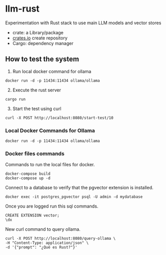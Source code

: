 # llm-rust

Experimentation with Rust stack to use main LLM models and vector stores

- crate: a Library/package
- [crates.io](https://crates.io/) create repository
- Cargo: dependency manager

## How to test the system

1. Run local docker command for ollama
```
docker run -d -p 11434:11434 ollama/ollama
```
2. Execute the rust server
```
cargo run
```

3. Start the test using curl
```
curl -X POST http://localhost:8080/start-test/10
```



### Local Docker Commands for Ollama
```
docker run -d -p 11434:11434 ollama/ollama
```

### Docker files commands

Commands to run the local files for docker.
````
docker-compose build
docker-compose up -d
````

Connect to a database to verify that the pgvector extension is installed.
````
docker exec -it postgres_pgvector psql -U admin -d mydatabase
````

Once you are logged run this sql commands.
````
CREATE EXTENSION vector;
\dx
````

New curl command to query ollama.
````
curl -X POST http://localhost:8080/query-ollama \
-H "Content-Type: application/json" \
-d '{"prompt": "¿Qué es Rust?"}'
````